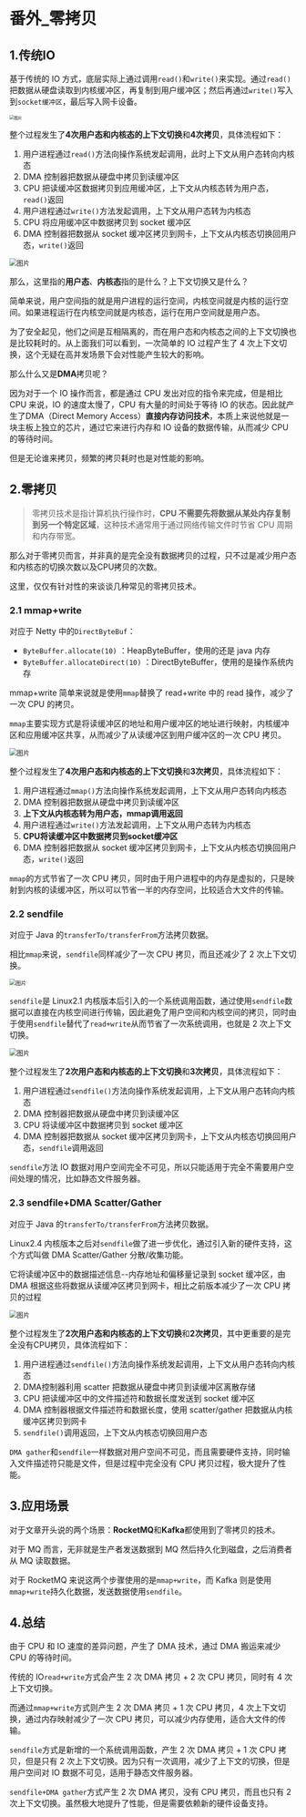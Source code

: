 # 番外_零拷贝

## 1.传统IO

基于传统的 IO 方式，底层实际上通过调用`read()`和`write()`来实现。通过`read()`把数据从硬盘读取到内核缓冲区，再复制到用户缓冲区；然后再通过`write()`写入到`socket缓冲区`，最后写入网卡设备。

<img src="https://raw.githubusercontent.com/Famezyy/picture/master/notePictureBed/640-165811921413518-3ce613023776dbbf0b8da3fe2399d8fd-4d9446.jpeg" alt="图片" style="zoom: 50%;" />

整个过程发生了**4次用户态和内核态的上下文切换**和**4次拷贝**，具体流程如下：

1. 用户进程通过`read()`方法向操作系统发起调用，此时上下文从用户态转向内核态
2. DMA 控制器把数据从硬盘中拷贝到读缓冲区
3. CPU 把读缓冲区数据拷贝到应用缓冲区，上下文从内核态转为用户态，`read()`返回
4. 用户进程通过`write()`方法发起调用，上下文从用户态转为内核态
5. CPU 将应用缓冲区中数据拷贝到 socket 缓冲区
6. DMA 控制器把数据从 socket 缓冲区拷贝到网卡，上下文从内核态切换回用户态，`write()`返回

<img src="https://raw.githubusercontent.com/Famezyy/picture/master/notePictureBed/640-16581192071581-165811921989520-d32a54e52d712d6681354dd98d7ac663-5b0ea6.jpeg" alt="图片" style="zoom: 80%;" />

那么，这里指的**用户态**、**内核态**指的是什么？上下文切换又是什么？

简单来说，用户空间指的就是用户进程的运行空间，内核空间就是内核的运行空间。如果进程运行在内核空间就是内核态，运行在用户空间就是用户态。

为了安全起见，他们之间是互相隔离的，而在用户态和内核态之间的上下文切换也是比较耗时的。从上面我们可以看到，一次简单的 IO 过程产生了 4 次上下文切换，这个无疑在高并发场景下会对性能产生较大的影响。

那么什么又是**DMA**拷贝呢？

因为对于一个 IO 操作而言，都是通过 CPU 发出对应的指令来完成，但是相比 CPU 来说，IO 的速度太慢了，CPU 有大量的时间处于等待 IO 的状态。因此就产生了DMA（Direct Memory Access）**直接内存访问技术**，本质上来说他就是一块主板上独立的芯片，通过它来进行内存和 IO 设备的数据传输，从而减少 CPU 的等待时间。

但是无论谁来拷贝，频繁的拷贝耗时也是对性能的影响。

## 2.零拷贝

> 零拷贝技术是指计算机执行操作时，**CPU 不需要先将数据从某处内存复制到另一个特定区域**，这种技术通常用于通过网络传输文件时节省 CPU 周期和内存带宽。

那么对于零拷贝而言，并非真的是完全没有数据拷贝的过程，只不过是减少用户态和内核态的切换次数以及CPU拷贝的次数。

这里，仅仅有针对性的来谈谈几种常见的零拷贝技术。

### 2.1 mmap+write

对应于 Netty 中的`DirectByteBuf`：

* `ByteBuffer.allocate(10)` ：HeapByteBuffer，使用的还是 java 内存
* `ByteBuffer.allocateDirect(10)` ：DirectByteBuffer，使用的是操作系统内存

mmap+write 简单来说就是使用`mmap`替换了 read+write 中的 read 操作，减少了一次 CPU 的拷贝。

`mmap`主要实现方式是将读缓冲区的地址和用户缓冲区的地址进行映射，内核缓冲区和应用缓冲区共享，从而减少了从读缓冲区到用户缓冲区的一次 CPU 拷贝。

<img src="https://raw.githubusercontent.com/Famezyy/picture/master/notePictureBed/640-16581192071592-165811922805322-be86cf8e49dc4bbc782992afdfa7302b-78ef99.jpeg" alt="图片" style="zoom:80%;" />

整个过程发生了**4次用户态和内核态的上下文切换**和**3次拷贝**，具体流程如下：

1. 用户进程通过`mmap()`方法向操作系统发起调用，上下文从用户态转向内核态
2. DMA 控制器把数据从硬盘中拷贝到读缓冲区
3. **上下文从内核态转为用户态，mmap调用返回**
4. 用户进程通过`write()`方法发起调用，上下文从用户态转为内核态
5. **CPU将读缓冲区中数据拷贝到socket缓冲区**
6. DMA 控制器把数据从 socket 缓冲区拷贝到网卡，上下文从内核态切换回用户态，`write()`返回

`mmap`的方式节省了一次 CPU 拷贝，同时由于用户进程中的内存是虚拟的，只是映射到内核的读缓冲区，所以可以节省一半的内存空间，比较适合大文件的传输。

### 2.2 sendfile

对应于 Java 的`transferTo/transferFrom`方法拷贝数据。

相比`mmap`来说，`sendfile`同样减少了一次 CPU 拷贝，而且还减少了 2 次上下文切换。

<img src="https://raw.githubusercontent.com/Famezyy/picture/master/notePictureBed/640-16581192071593-165811947412228-a29567b09a0135661e37174be0a9c417-00f52b.jpeg" alt="图片" style="zoom: 67%;" />

`sendfile`是 Linux2.1 内核版本后引入的一个系统调用函数，通过使用`sendfile`数据可以直接在内核空间进行传输，因此避免了用户空间和内核空间的拷贝，同时由于使用`sendfile`替代了`read+write`从而节省了一次系统调用，也就是 2 次上下文切换。

<img src="https://raw.githubusercontent.com/Famezyy/picture/master/notePictureBed/640-16581192071594-165811923143124-98b589face14671711b244a9be5e3023-f04993.jpeg" alt="图片" style="zoom:80%;" />

整个过程发生了**2次用户态和内核态的上下文切换**和**3次拷贝**，具体流程如下：

1. 用户进程通过`sendfile()`方法向操作系统发起调用，上下文从用户态转向内核态
2. DMA 控制器把数据从硬盘中拷贝到读缓冲区
3. CPU 将读缓冲区中数据拷贝到 socket 缓冲区
4. DMA 控制器把数据从 socket 缓冲区拷贝到网卡，上下文从内核态切换回用户态，`sendfile`调用返回

`sendfile`方法 IO 数据对用户空间完全不可见，所以只能适用于完全不需要用户空间处理的情况，比如静态文件服务器。

### 2.3 sendfile+DMA Scatter/Gather

对应于 Java 的`transferTo/transferFrom`方法拷贝数据。

Linux2.4 内核版本之后对`sendfile`做了进一步优化，通过引入新的硬件支持，这个方式叫做 DMA Scatter/Gather 分散/收集功能。

它将读缓冲区中的数据描述信息--内存地址和偏移量记录到 socket 缓冲区，由 DMA 根据这些将数据从读缓冲区拷贝到网卡，相比之前版本减少了一次 CPU 拷贝的过程

<img src="https://raw.githubusercontent.com/Famezyy/picture/master/notePictureBed/640-16581192071595-165811923451326-6ee2a5089cd1980ca06607af5f6e7e9a-a10106.jpeg" alt="图片" style="zoom:80%;" />

整个过程发生了**2次用户态和内核态的上下文切换**和**2次拷贝**，其中更重要的是完全没有CPU拷贝，具体流程如下：

1. 用户进程通过`sendfile()`方法向操作系统发起调用，上下文从用户态转向内核态
2. DMA控制器利用 scatter 把数据从硬盘中拷贝到读缓冲区离散存储
3. CPU 把读缓冲区中的文件描述符和数据长度发送到 socket 缓冲区
4. DMA 控制器根据文件描述符和数据长度，使用 scatter/gather 把数据从内核缓冲区拷贝到网卡
5. `sendfile()`调用返回，上下文从内核态切换回用户态

`DMA gather`和`sendfile`一样数据对用户空间不可见，而且需要硬件支持，同时输入文件描述符只能是文件，但是过程中完全没有 CPU 拷贝过程，极大提升了性能。

## 3.应用场景

对于文章开头说的两个场景：**RocketMQ**和**Kafka**都使用到了零拷贝的技术。

对于 MQ 而言，无非就是生产者发送数据到 MQ 然后持久化到磁盘，之后消费者从 MQ 读取数据。

对于 RocketMQ 来说这两个步骤使用的是`mmap+write`，而 Kafka 则是使用`mmap+write`持久化数据，发送数据使用`sendfile`。

## 4.总结

由于 CPU 和 IO 速度的差异问题，产生了 DMA 技术，通过 DMA 搬运来减少 CPU 的等待时间。

传统的 IO`read+write`方式会产生 2 次 DMA 拷贝 + 2 次 CPU 拷贝，同时有 4 次上下文切换。

而通过`mmap+write`方式则产生 2 次 DMA 拷贝 + 1 次 CPU 拷贝，4 次上下文切换，通过内存映射减少了一次 CPU 拷贝，可以减少内存使用，适合大文件的传输。

`sendfile`方式是新增的一个系统调用函数，产生 2 次 DMA 拷贝 + 1 次 CPU 拷贝，但是只有 2 次上下文切换。因为只有一次调用，减少了上下文的切换，但是用户空间对 IO 数据不可见，适用于静态文件服务器。

`sendfile+DMA gather`方式产生 2 次 DMA 拷贝，没有 CPU 拷贝，而且也只有 2 次上下文切换。虽然极大地提升了性能，但是需要依赖新的硬件设备支持。